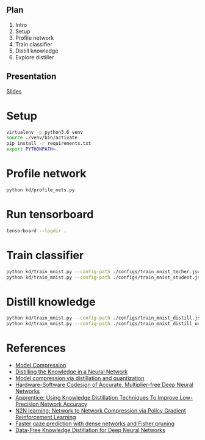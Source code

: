 ## Plan

1. Intro
2. Setup
3. Profile network
4. Train classifier
5. Distill knowledge
6. Explore distiller

## Presentation

[Slides](https://docs.google.com/presentation/d/10TYXI0ySctLna9lWDvTMr9HbCf4aqXfagLc0a_OV5mk/edit#slide=id.p5)


# Setup
```bash
virtualenv -p python3.6 venv
source ./venv/bin/activate
pip install -r requirements.txt
export PYTHONPATH=.
```


# Profile network
```bash
python kd/profile_nets.py
```

# Run tensorboard
```bash
tensorboard --logdir .
```


# Train classifier
```bash
python kd/train_mnist.py --config-path ./configs/train_mnist_techer.json
python kd/train_mnist.py --config-path ./configs/train_mnist_student.json
```

# Distill knowledge
```bash
python kd/train_mnist.py --config-path ./configs/train_mnist_distill.json
python kd/train_mnist.py --config-path ./configs/train_mnist_distill_unlabeled.json
```


# References
* [Model Compression](https://www.cs.cornell.edu/~caruana/compression.kdd06.pdf)
* [Distilling the Knowledge in a Neural Network](https://arxiv.org/abs/1503.02531)
* [Model compression via distillation and quantization](https://arxiv.org/abs/1802.05668)
* [Hardware-Software Codesign of Accurate, Multiplier-free Deep Neural Networks](https://arxiv.org/abs/1705.04288)
* [Apprentice: Using Knowledge Distillation Techniques To Improve Low-Precision Network Accuracy](https://arxiv.org/abs/1711.05852)
* [N2N learning: Network to Network Compression via Policy Gradient Reinforcement Learning](https://arxiv.org/abs/1709.06030)
* [Faster gaze prediction with dense networks and Fisher pruning](https://arxiv.org/abs/1801.05787)
* [Data-Free Knowledge Distillation for Deep Neural Networks](https://arxiv.org/abs/1710.07535)

